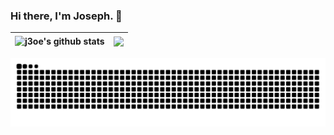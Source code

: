 ### Hi there, I'm Joseph. 👋

| <img align="center" src="https://github-readme-stats-p41f.vercel.app/api?username=j3oe&show_icons=true&include_all_commits=true&theme=transparent&hide_border=true" alt="j3oe's github stats" /> | <img align="center" src="https://github-readme-stats-p41f.vercel.app/api/top-langs/?username=j3oe&layout=compact&theme=transparent&hide_border=true" /> |
| ------------- | ------------- |


<picture>
  <source media="(prefers-color-scheme: dark)" srcset="https://raw.githubusercontent.com/j3oe/j3oe/output/github-contribution-grid-snake-dark.svg">
  <source media="(prefers-color-scheme: light)" srcset="https://raw.githubusercontent.com/j3oe/j3oe/output/github-contribution-grid-snake.svg">
  <img alt="github contribution grid snake animation" src="https://raw.githubusercontent.com/j3oe/j3oe/output/github-contribution-grid-snake.svg">
</picture>
